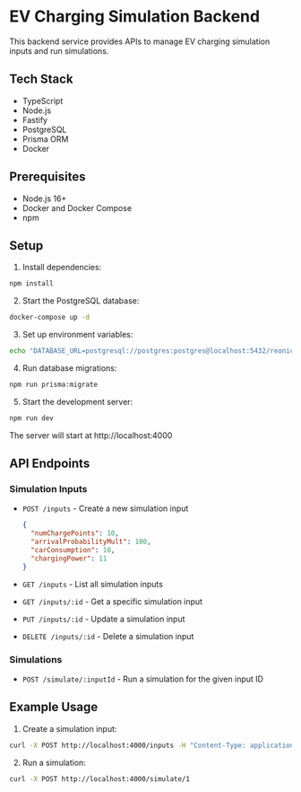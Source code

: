 # EV Charging Simulation Backend

This backend service provides APIs to manage EV charging simulation inputs and run simulations.

## Tech Stack

- TypeScript
- Node.js
- Fastify
- PostgreSQL
- Prisma ORM
- Docker

## Prerequisites

- Node.js 16+
- Docker and Docker Compose
- npm

## Setup

1. Install dependencies:
```bash
npm install
```

2. Start the PostgreSQL database:
```bash
docker-compose up -d
```

3. Set up environment variables:
```bash
echo "DATABASE_URL=postgresql://postgres:postgres@localhost:5432/reonic" > .env
```

4. Run database migrations:
```bash
npm run prisma:migrate
```

5. Start the development server:
```bash
npm run dev
```

The server will start at http://localhost:4000

## API Endpoints

### Simulation Inputs

- `POST /inputs` - Create a new simulation input
  ```json
  {
    "numChargePoints": 10,
    "arrivalProbabilityMult": 100,
    "carConsumption": 18,
    "chargingPower": 11
  }
  ```

- `GET /inputs` - List all simulation inputs
- `GET /inputs/:id` - Get a specific simulation input
- `PUT /inputs/:id` - Update a simulation input
- `DELETE /inputs/:id` - Delete a simulation input

### Simulations

- `POST /simulate/:inputId` - Run a simulation for the given input ID

## Example Usage

1. Create a simulation input:
```bash
curl -X POST http://localhost:4000/inputs -H "Content-Type: application/json" -d '{"numChargePoints": 10}'
```

2. Run a simulation:
```bash
curl -X POST http://localhost:4000/simulate/1
```
